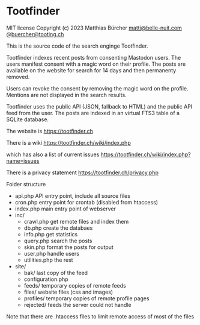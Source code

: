 # Tootfinder

MIT license Copyright (c) 2023 Matthias Bürcher matti@belle-nuit.com @buercher@tooting.ch

This is the source code of the search enginge Tootfinder.

Tootfinder indexes recent posts from consenting Mastodon users. The users manifest consent with a magic word on their profile. The posts are available on the website for search for 14 days and then permanenty removed.

Users can revoke the consent by removing the magic word on the profile. Mentions are not displayed in the search results.

Tootfinder uses the public API (JSON, fallback to HTML) and the public API feed from the user. The posts are indexed in an virtual FTS3 table of a SQLite database.

The website is https://tootfinder.ch

There is a wiki https://tootfinder.ch/wiki/index.php 

which has also a list of current issues https://tootfinder.ch/wiki/index.php?name=issues

There is a privacy statement https://tootfinder.ch/privacy.php

Folder structure

- api.php API entry point, include all source files
- cron.php entry point for crontab (disabled from htaccess) 
- index.php main entry point of webserver
- inc/
	- crawl.php get remote files and index them
	- db.php create the databaes
	- info.php get statistics
	- query.php search the posts
	- skin.php format the posts for output
	- user.php handle users
	- utilities.php the rest
- site/
	- bak/ last copy of the feed
	- configuration.php
	- feeds/ temporary copies of remote feeds
	- files/ website files (css and images)
	- profiles/ temporary copies of remote profile pages
	- rejected/ feeds the server could not handle
	
Note that there are .htaccess files to limit remote access of most of the files



